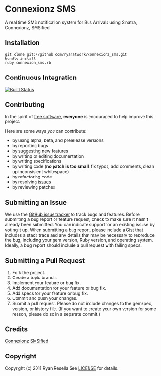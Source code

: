 # Connexionz SMS

A real time SMS notification system for Bus Arrivals using Sinatra, Connexionz, SMSified

Installation
------------
    git clone git://github.com/ryanatwork/connexionz_sms.git
	bundle install
	ruby connexion_sms.rb


Continuous Integration
----------------------
[![Build Status](http://travis-ci.org/ryanatwork/connexionz_sms.png)](http://travis-ci.org/ryanatwork/connexionz_sms)


Contributing
------------
In the spirit of [free software](http://www.fsf.org/licensing/essays/free-sw.html), **everyone** is encouraged to help improve this project.

Here are some ways *you* can contribute:

* by using alpha, beta, and prerelease versions
* by reporting bugs
* by suggesting new features
* by writing or editing documentation
* by writing specifications
* by writing code (**no patch is too small**: fix typos, add comments, clean up inconsistent whitespace)
* by refactoring code
* by resolving [issues](https://github.com/ryanatwork/connexionz_sms/issues)
* by reviewing patches


Submitting an Issue
-------------------
We use the [GitHub issue tracker](https://github.com/ryanatwork/connexionz_sms/issues)
to track bugs and features. Before submitting a bug report or feature request,
check to make sure it hasn't already been submitted. You can indicate support
for an existing issuse by voting it up. When submitting a bug report, please
include a [Gist](https://gist.github.com/) that includes a stack trace and any
details that may be necessary to reproduce the bug, including your gem version,
Ruby version, and operating system. Ideally, a bug report should include a pull
request with failing specs.

Submitting a Pull Request
-------------------------
1. Fork the project.
2. Create a topic branch.
3. Implement your feature or bug fix.
4. Add documentation for your feature or bug fix.
5. Add specs for your feature or bug fix.
6. Commit and push your changes.
7. Submit a pull request. Please do not include changes to the gemspec, version, or history file. (If you want to create your own version for some reason, please do so in a separate commit.)

Credits
-------
[Connexionz](http://www.connexionz.co.nz/) [SMSified](http://www.smsified.com/) 


Copyright
---------
Copyright (c) 2011 Ryan Resella
See [LICENSE](https://github.com/ryanatwork/connexionz_sms/blob/master/LICENSE.mkd) for details.